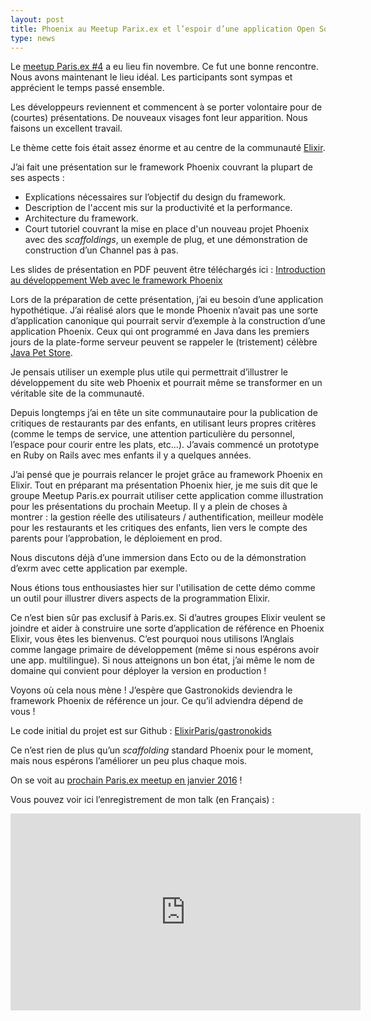 ```yaml
---
layout: post
title: Phoenix au Meetup Parix.ex et l’espoir d’une application Open Source de référence
type: news
---
```

<p>Le <a href="http://www.meetup.com/fr/elixir/events/225579791/">meetup Paris.ex #4</a> a eu lieu fin novembre. Ce fut une bonne rencontre. Nous avons maintenant le lieu idéal. Les participants sont sympas et apprécient le temps passé ensemble.</a></p>

<p>Les développeurs reviennent et commencent à se porter volontaire pour de (courtes) présentations. De nouveaux visages font leur apparition. Nous faisons un excellent travail.</p>

<p>Le thème cette fois était assez énorme et au centre de la communauté <a href="http://elixir-lang.org/">Elixir</a>.</p>

<p>J’ai fait une présentation sur le framework Phoenix couvrant la plupart de ses aspects :</p>

<ul>
<li>Explications nécessaires sur l’objectif du design du framework.</li>
<li>Description de l'accent mis sur la productivité et la performance.</li>
<li>Architecture du framework.</li>
<li>Court tutoriel couvrant la mise en place d'un nouveau projet Phoenix avec des <i>scaffoldings</i>, un exemple de plug, et une démonstration de construction d’un Channel pas à pas.</li>
</ul>

<p>Les slides de présentation en PDF peuvent être téléchargés ici : <a href="https://blog.process-one.net/wp-content/uploads/2015/11/Introduction-au-développement-Web-avec-le-framework-Phoenix.pdf">Introduction au développement Web avec le framework Phoenix</a></p>

<p>Lors de la préparation de cette présentation, j’ai eu besoin d’une application hypothétique. J’ai réalisé alors que le monde Phoenix n’avait pas une sorte d’application canonique qui pourrait servir d’exemple à la construction d’une application Phoenix. Ceux qui ont programmé en Java dans les premiers jours de la plate-forme serveur peuvent se rappeler le (tristement) célèbre <a href="http://www.oracle.com/technetwork/java/index-136650.html">Java Pet Store</a>.</p>

<p>Je pensais utiliser un exemple plus utile qui permettrait d’illustrer le développement du site web Phoenix et pourrait même se transformer en un véritable site de la communauté.</p>

<p>Depuis longtemps j’ai en tête un site communautaire pour la publication de critiques de restaurants par des enfants, en utilisant leurs propres critères (comme le temps de service, une attention particulière du personnel, l’espace pour courir entre les plats, etc...). J’avais commencé un prototype en Ruby on Rails avec mes enfants il y a quelques années.</p>

<p>J’ai pensé que je pourrais relancer le projet grâce au framework Phoenix en Elixir. Tout en préparant ma présentation Phoenix hier, je me suis dit que le groupe Meetup Paris.ex pourrait utiliser cette application comme illustration pour les présentations du prochain Meetup. Il y a plein de choses à montrer : la gestion réelle des utilisateurs / authentification, meilleur modèle pour les restaurants et les critiques des enfants, lien vers le compte des parents pour l’approbation, le déploiement en prod.</p>

<p>Nous discutons déjà d’une immersion dans Ecto ou de la démonstration d’exrm avec cette application par exemple.</p>

<p>Nous étions tous enthousiastes hier sur l'utilisation de cette démo comme un outil pour illustrer divers aspects de la programmation Elixir.</p>

<p>Ce n’est bien sûr pas exclusif à Paris.ex. Si d’autres groupes Elixir veulent se joindre et aider à construire une sorte d’application de référence en Phoenix Elixir, vous êtes les bienvenus. C’est pourquoi nous utilisons l’Anglais comme langage primaire de développement (même si nous espérons avoir une app. multilingue).
Si nous atteignons un bon état, j’ai même le nom de domaine qui convient pour déployer la version en production !</p>

<p>Voyons où cela nous mène ! J’espère que Gastronokids deviendra le framework Phoenix de référence un jour. Ce qu’il adviendra dépend de vous !</p>

<p>Le code initial du projet est sur Github : <a href="https://github.com/ElixirParis/gastronokids">ElixirParis/gastronokids</a></p>

<p>Ce n’est rien de plus qu’un <i>scaffolding</i> standard Phoenix pour le moment, mais nous espérons l’améliorer un peu plus chaque mois.</p>

<p>On se voit au <a href="http://www.meetup.com/fr/elixir/events/226102885/">prochain Paris.ex meetup en janvier 2016</a> !</p>

<p>Vous pouvez voir ici l’enregistrement de mon talk (en Français) :</p>

<iframe width="560" height="315" src="https://www.youtube.com/embed/GPF6w3CsWio" frameborder="0" allowfullscreen></iframe>

